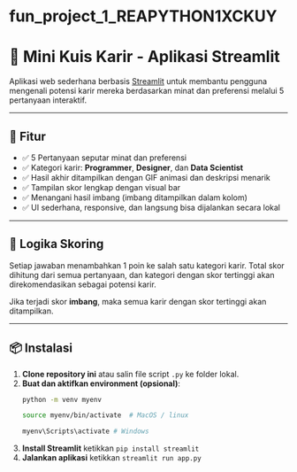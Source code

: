 # fun_project_1_REAPYTHON1XCKUY

# 🎯 Mini Kuis Karir - Aplikasi Streamlit

Aplikasi web sederhana berbasis [Streamlit](https://streamlit.io/) untuk membantu pengguna mengenali potensi karir mereka berdasarkan minat dan preferensi melalui 5 pertanyaan interaktif.

---

## 🚀 Fitur

- ✅ 5 Pertanyaan seputar minat dan preferensi
- ✅ Kategori karir: **Programmer**, **Designer**, dan **Data Scientist**
- ✅ Hasil akhir ditampilkan dengan GIF animasi dan deskripsi menarik
- ✅ Tampilan skor lengkap dengan visual bar
- ✅ Menangani hasil imbang (imbang ditampilkan dalam kolom)
- ✅ UI sederhana, responsive, dan langsung bisa dijalankan secara lokal

---

## 🧠 Logika Skoring

Setiap jawaban menambahkan 1 poin ke salah satu kategori karir. Total skor dihitung dari semua pertanyaan, dan kategori dengan skor tertinggi akan direkomendasikan sebagai potensi karir.

Jika terjadi skor **imbang**, maka semua karir dengan skor tertinggi akan ditampilkan.

---

## 📦 Instalasi

1. **Clone repository ini** atau salin file script `.py` ke folder lokal.
2. **Buat dan aktifkan environment (opsional)**:
   ```bash
   python -m venv myenv
   
   source myenv/bin/activate  # MacOS / linux

   myenv\Scripts\activate # Windows

3. **Install Streamlit** ketikkan `pip install streamlit`
4. **Jalankan aplikasi** ketikkan `streamlit run app.py`